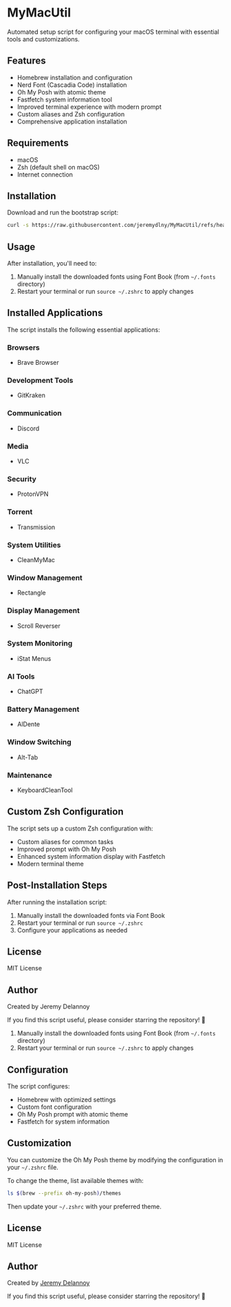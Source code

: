 # MyMacUtil
Automated setup script for configuring your macOS terminal with essential tools and customizations.

## Features
- Homebrew installation and configuration
- Nerd Font (Cascadia Code) installation
- Oh My Posh with atomic theme
- Fastfetch system information tool
- Improved terminal experience with modern prompt
- Custom aliases and Zsh configuration
- Comprehensive application installation

## Requirements
- macOS
- Zsh (default shell on macOS)
- Internet connection

## Installation
Download and run the bootstrap script:
```bash
curl -s https://raw.githubusercontent.com/jeremydlny/MyMacUtil/refs/heads/main/Mac-Setup/bootstrap.sh | bash
```

## Usage
After installation, you'll need to:

1. Manually install the downloaded fonts using Font Book (from `~/.fonts` directory)
2. Restart your terminal or run `source ~/.zshrc` to apply changes

## Installed Applications
The script installs the following essential applications:

### Browsers
- Brave Browser

### Development Tools
- GitKraken

### Communication
- Discord

### Media
- VLC

### Security
- ProtonVPN

### Torrent
- Transmission

### System Utilities
- CleanMyMac

### Window Management
- Rectangle

### Display Management
- Scroll Reverser

### System Monitoring
- iStat Menus

### AI Tools
- ChatGPT

### Battery Management
- AlDente

### Window Switching
- Alt-Tab

### Maintenance
- KeyboardCleanTool

## Custom Zsh Configuration
The script sets up a custom Zsh configuration with:
- Custom aliases for common tasks
- Improved prompt with Oh My Posh
- Enhanced system information display with Fastfetch
- Modern terminal theme

## Post-Installation Steps
After running the installation script:

1. Manually install the downloaded fonts via Font Book
2. Restart your terminal or run `source ~/.zshrc`
3. Configure your applications as needed

## License
MIT License

## Author
Created by Jeremy Delannoy

If you find this script useful, please consider starring the repository! 🌟

1. Manually install the downloaded fonts using Font Book (from `~/.fonts` directory)
2. Restart your terminal or run `source ~/.zshrc` to apply changes

## Configuration
The script configures:
- Homebrew with optimized settings
- Custom font configuration
- Oh My Posh prompt with atomic theme
- Fastfetch for system information

## Customization
You can customize the Oh My Posh theme by modifying the configuration in your `~/.zshrc` file.

To change the theme, list available themes with:
```bash
ls $(brew --prefix oh-my-posh)/themes
```

Then update your `~/.zshrc` with your preferred theme.

## License
MIT License

## Author
Created by [Jeremy Delannoy](https://github.com/jeremydlny)

If you find this script useful, please consider starring the repository! 🌟
